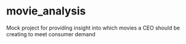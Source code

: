 # movie_analysis
Mock project for providing insight into which movies a CEO should be creating to meet consumer demand
